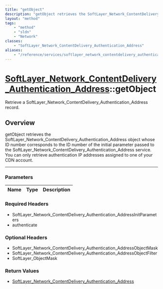 ```yaml
---
title: "getObject"
description: "getObject retrieves the SoftLayer_Network_ContentDelivery_Authentication_Address object whose ID number corresponds to t... "
layout: "method"
tags:
    - "method"
    - "sldn"
    - "Network"
classes:
    - "SoftLayer_Network_ContentDelivery_Authentication_Address"
aliases:
    - "/reference/services/softlayer_network_contentdelivery_authentication_address/getObject"
---
```

# [SoftLayer_Network_ContentDelivery_Authentication_Address](/reference/services/SoftLayer_Network_ContentDelivery_Authentication_Address)::getObject

Retrieve a SoftLayer_Network_ContentDelivery_Authentication_Address record.


## Overview 
getObject retrieves the SoftLayer_Network_ContentDelivery_Authentication_Address object whose ID number corresponds to the ID number of the initial parameter passed to the SoftLayer_Network_ContentDelivery_Authentication_Address service. You can only retrieve authentication IP addresses assigned to one of your CDN account. 

-----

### Parameters 
|Name | Type | Description |
| --- | --- | --- |


### Required Headers
* SoftLayer_Network_ContentDelivery_Authentication_AddressInitParameters
* authenticate


### Optional Headers
* SoftLayer_Network_ContentDelivery_Authentication_AddressObjectMask
* SoftLayer_Network_ContentDelivery_Authentication_AddressObjectFilter
* SoftLayer_ObjectMask

### Return Values
* <a href='/reference/datatypes/SoftLayer_Network_ContentDelivery_Authentication_Address'>SoftLayer_Network_ContentDelivery_Authentication_Address </a>




